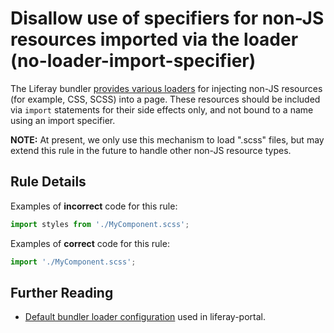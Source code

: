 # Disallow use of specifiers for non-JS resources imported via the loader (no-loader-import-specifier)

The Liferay bundler [provides various loaders](https://github.com/liferay/liferay-js-toolkit/wiki/List-of-loaders) for injecting non-JS resources (for example, CSS, SCSS) into a page. These resources should be included via `import` statements for their side effects only, and not bound to a name using an import specifier.

**NOTE:** At present, we only use this mechanism to load ".scss" files, but may extend this rule in the future to handle other non-JS resource types.

## Rule Details

Examples of **incorrect** code for this rule:

```js
import styles from './MyComponent.scss';
```

Examples of **correct** code for this rule:

```js
import './MyComponent.scss';
```

## Further Reading

-   [Default bundler loader configuration](https://github.com/liferay/liferay-frontend-projects/blob/master/projects/npm-tools/packages/npm-bundler-preset-liferay-dev/config.json) used in liferay-portal.
